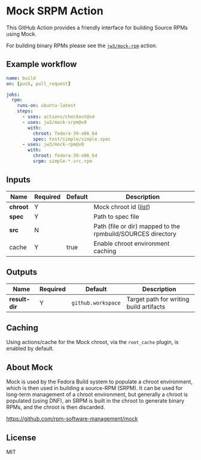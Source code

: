 Mock SRPM Action
===

This GitHub Action provides a friendly interface for building Source RPMs using Mock.

For building binary RPMs please see the [`jw3/mock-rpm`](https://github.com/jw3/mock-rpm) action.

## Example workflow

```yaml
name: build
on: [push, pull_request]

jobs:
  rpm:
    runs-on: ubuntu-latest
    steps:
      - uses: actions/checkout@v4
      - uses: jw3/mock-srpm@v0
        with:
          chroot: fedora-39-x86_64
          spec: test/simple/simple.spec
      - uses: jw3/mock-rpm@v0
        with:
          chroot: fedora-39-x86_64
          srpm: simple-*.src.rpm
```

## Inputs

| Name       | Required | Default | Description                                                                                                     |
|------------|----------|---------|-----------------------------------------------------------------------------------------------------------------|
| **chroot** | Y        |         | Mock chroot id ([_list_](https://github.com/rpm-software-management/mock/tree/main/mock-core-configs/etc/mock)) |
| **spec**   | Y        |         | Path to spec file                                                                                               |
| **src**    | N        |         | Path (file or dir) mapped to the rpmbuild/SOURCES directory                                                     |
| cache      | Y        | true    | Enable chroot environment caching                                                                               |


## Outputs

| Name           | Required | Default            | Description                             |
|----------------|----------|--------------------|-----------------------------------------|
| **result-dir** | Y        | `github.workspace` | Target path for writing build artifacts |

## Caching

Using actions/cache for the Mock chroot, via the `root_cache` plugin, is enabled by default.

## About Mock

Mock is used by the Fedora Build system to populate a chroot environment, which is then used in building a source-RPM (SRPM). It can be used for long-term management of a chroot environment, but generally a chroot is populated (using DNF), an SRPM is built in the chroot to generate binary RPMs, and the chroot is then discarded.

https://github.com/rpm-software-management/mock

## License

MIT
